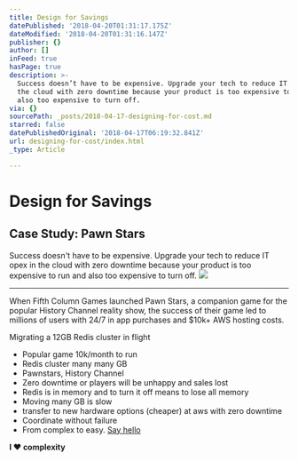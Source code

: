 ```yaml
---
title: Design for Savings
datePublished: '2018-04-20T01:31:17.175Z'
dateModified: '2018-04-20T01:31:16.147Z'
publisher: {}
author: []
inFeed: true
hasPage: true
description: >-
  Success doesn’t have to be expensive. Upgrade your tech to reduce IT opex in
  the cloud with zero downtime because your product is too expensive to run and
  also too expensive to turn off.
via: {}
sourcePath: _posts/2018-04-17-designing-for-cost.md
starred: false
datePublishedOriginal: '2018-04-17T06:19:32.841Z'
url: designing-for-cost/index.html
_type: Article

---
```

# Design for Savings

## Case Study: Pawn Stars

Success doesn't have to be expensive. Upgrade your tech to reduce IT opex in the cloud with zero downtime because your product is too expensive to run and also too expensive to turn off.
![](https://the-grid-user-content.s3-us-west-2.amazonaws.com/3cdf6f83-1992-4a5f-9fb8-d0b338b938f0.png)

---

When Fifth Column Games launched Pawn Stars, a companion game for the popular History Channel reality show, the success of their game led to millions of users with 24/7 in app purchases and $10k+ AWS hosting costs.

Migrating a 12GB Redis cluster in flight

* Popular game 10k/month to run
* Redis cluster many many GB
* Pawnstars, History Channel
* Zero downtime or players will be unhappy and sales lost
* Redis is in memory and to turn it off means to lose all memory
* Moving many GB is slow
* transfer to new hardware options (cheaper) at aws with zero downtime
* Coordinate without failure
* From complex to easy.
[Say hello][0]

**I ♥ complexity**

[0]: http://tiny.cc/hello-daniel